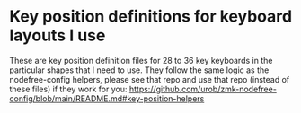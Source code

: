 # Key position definitions for keyboard layouts I use

These are key position definition files for 28 to 36 key keyboards in the
particular shapes that I need to use. They follow the same logic as the
nodefree-config helpers, please see that repo and use that repo (instead of
these files) if they work for you:
https://github.com/urob/zmk-nodefree-config/blob/main/README.md#key-position-helpers
